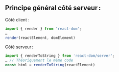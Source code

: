 ## Principe général côté serveur :

Côté client :

```js
import { render } from 'react-dom';
…
render(reactElement, domElement)
```

Côté serveur :

```js
import { renderToString } from 'react-dom/server';
… // Théoriquement le même code
const html = renderToString(reactElement)
```
